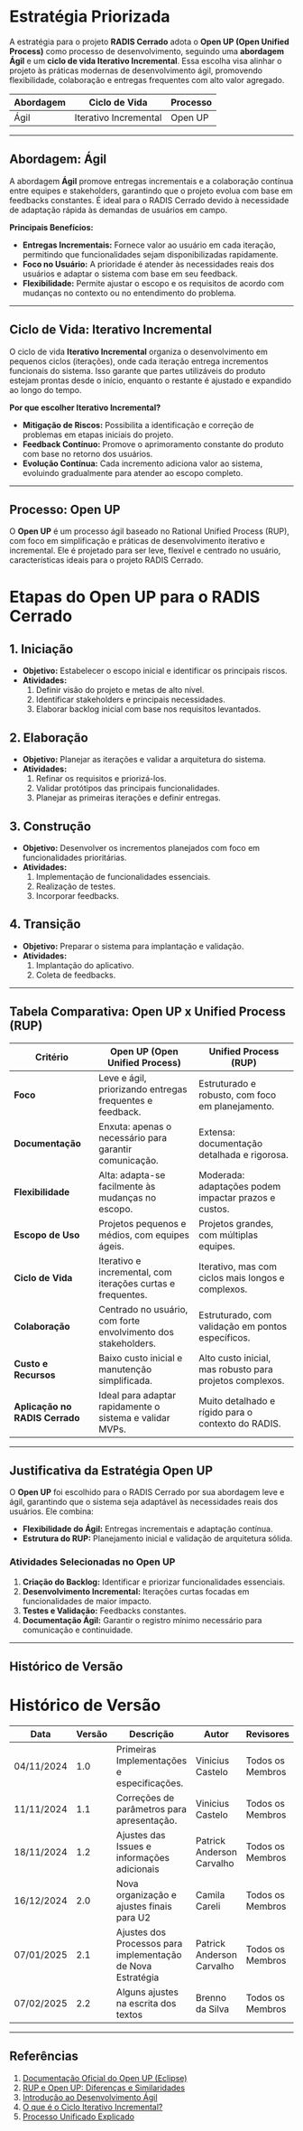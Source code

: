 # Estratégia Priorizada

A estratégia para o projeto **RADIS Cerrado** adota o **Open UP (Open Unified Process)** como processo de desenvolvimento, seguindo uma **abordagem Ágil** e um **ciclo de vida Iterativo Incremental**. Essa escolha visa alinhar o projeto às práticas modernas de desenvolvimento ágil, promovendo flexibilidade, colaboração e entregas frequentes com alto valor agregado.

| **Abordagem** | **Ciclo de Vida**     | **Processo** |
|---------------|-----------------------|--------------|
| Ágil          | Iterativo Incremental | Open UP      |

---

## Abordagem: Ágil

A abordagem **Ágil** promove entregas incrementais e a colaboração contínua entre equipes e stakeholders, garantindo que o projeto evolua com base em feedbacks constantes. É ideal para o RADIS Cerrado devido à necessidade de adaptação rápida às demandas de usuários em campo.

**Principais Benefícios:**

- **Entregas Incrementais:** Fornece valor ao usuário em cada iteração, permitindo que funcionalidades sejam disponibilizadas rapidamente.
- **Foco no Usuário:** A prioridade é atender às necessidades reais dos usuários e adaptar o sistema com base em seu feedback.
- **Flexibilidade:** Permite ajustar o escopo e os requisitos de acordo com mudanças no contexto ou no entendimento do problema.

---

## Ciclo de Vida: Iterativo Incremental

O ciclo de vida **Iterativo Incremental** organiza o desenvolvimento em pequenos ciclos (iterações), onde cada iteração entrega incrementos funcionais do sistema. Isso garante que partes utilizáveis do produto estejam prontas desde o início, enquanto o restante é ajustado e expandido ao longo do tempo.

**Por que escolher Iterativo Incremental?**

- **Mitigação de Riscos:** Possibilita a identificação e correção de problemas em etapas iniciais do projeto.
- **Feedback Contínuo:** Promove o aprimoramento constante do produto com base no retorno dos usuários.
- **Evolução Contínua:** Cada incremento adiciona valor ao sistema, evoluindo gradualmente para atender ao escopo completo.

---

## Processo: Open UP

O **Open UP** é um processo ágil baseado no Rational Unified Process (RUP), com foco em simplificação e práticas de desenvolvimento iterativo e incremental. Ele é projetado para ser leve, flexível e centrado no usuário, características ideais para o projeto RADIS Cerrado.

# Etapas do Open UP para o RADIS Cerrado

## 1. Iniciação
- **Objetivo:** Estabelecer o escopo inicial e identificar os principais riscos.
- **Atividades:**
  1. Definir visão do projeto e metas de alto nível.
  2. Identificar stakeholders e principais necessidades.
  3. Elaborar backlog inicial com base nos requisitos levantados.

## 2. Elaboração
- **Objetivo:** Planejar as iterações e validar a arquitetura do sistema.
- **Atividades:**
  1. Refinar os requisitos e priorizá-los.
  2. Validar protótipos das principais funcionalidades.
  3. Planejar as primeiras iterações e definir entregas.

## 3. Construção
- **Objetivo:** Desenvolver os incrementos planejados com foco em funcionalidades prioritárias.
- **Atividades:**
  1. Implementação de funcionalidades essenciais.
  2. Realização de testes.
  3. Incorporar feedbacks.

## 4. Transição
- **Objetivo:** Preparar o sistema para implantação e validação.
- **Atividades:**
  1. Implantação do aplicativo.
  2. Coleta de feedbacks.

---

## Tabela Comparativa: Open UP x Unified Process (RUP)

| **Critério**                      | **Open UP (Open Unified Process)**                          | **Unified Process (RUP)**                                |
|-----------------------------------|------------------------------------------------------------|---------------------------------------------------------|
| **Foco**                          | Leve e ágil, priorizando entregas frequentes e feedback.   | Estruturado e robusto, com foco em planejamento.        |
| **Documentação**                  | Enxuta: apenas o necessário para garantir comunicação.     | Extensa: documentação detalhada e rigorosa.            |
| **Flexibilidade**                 | Alta: adapta-se facilmente às mudanças no escopo.          | Moderada: adaptações podem impactar prazos e custos.    |
| **Escopo de Uso**                 | Projetos pequenos e médios, com equipes ágeis.             | Projetos grandes, com múltiplas equipes.               |
| **Ciclo de Vida**                 | Iterativo e incremental, com iterações curtas e frequentes. | Iterativo, mas com ciclos mais longos e complexos.      |
| **Colaboração**                   | Centrado no usuário, com forte envolvimento dos stakeholders. | Estruturado, com validação em pontos específicos.      |
| **Custo e Recursos**              | Baixo custo inicial e manutenção simplificada.             | Alto custo inicial, mas robusto para projetos complexos.|
| **Aplicação no RADIS Cerrado**    | Ideal para adaptar rapidamente o sistema e validar MVPs.   | Muito detalhado e rígido para o contexto do RADIS.     |

---

## Justificativa da Estratégia Open UP

O **Open UP** foi escolhido para o RADIS Cerrado por sua abordagem leve e ágil, garantindo que o sistema seja adaptável às necessidades reais dos usuários. Ele combina:

- **Flexibilidade do Ágil:** Entregas incrementais e adaptação contínua.
- **Estrutura do RUP:** Planejamento inicial e validação de arquitetura sólida.

### Atividades Selecionadas no Open UP

1. **Criação do Backlog:** Identificar e priorizar funcionalidades essenciais.
2. **Desenvolvimento Incremental:** Iterações curtas focadas em funcionalidades de maior impacto.
3. **Testes e Validação:** Feedbacks constantes.
4. **Documentação Ágil:** Garantir o registro mínimo necessário para comunicação e continuidade.

---

## Histórico de Versão

# Histórico de Versão

| **Data**   | **Versão** | **Descrição**                               | **Autor**                 | **Revisores**    |
| ---------- | ---------- | ------------------------------------------- | ------------------------- | ---------------- |
| 04/11/2024 | 1.0        | Primeiras Implementações e especificações.  | Vinicius Castelo          | Todos os Membros |
| 11/11/2024 | 1.1        | Correções de parâmetros para apresentação.  | Vinicius Castelo          | Todos os Membros |
| 18/11/2024 | 1.2        | Ajustes das Issues e informações adicionais | Patrick Anderson Carvalho | Todos os Membros |
| 16/12/2024 | 2.0        | Nova organização e ajustes finais para U2   | Camila Careli             | Todos os Membros |
| 07/01/2025 | 2.1        | Ajustes dos Processos para implementação de Nova Estratégia | Patrick Anderson Carvalho | Todos os Membros |
| 07/02/2025 | 2.2        | Alguns ajustes na escrita dos textos  | Brenno da Silva | Todos os Membros |

---

## Referências

1. [Documentação Oficial do Open UP (Eclipse)](https://www.eclipse.org/epf/)
2. [RUP e Open UP: Diferenças e Similaridades](https://www.devmedia.com.br/openup-guia-para-projetos/26489)
3. [Introdução ao Desenvolvimento Ágil](https://www.alura.com.br/artigos/desenvolvimento-agil)
4. [O que é o Ciclo Iterativo Incremental?](https://blog.geekhunter.com.br/ciclo-iterativo-incremental/)
5. [Processo Unificado Explicado](https://pt.wikipedia.org/wiki/Processo_Unificado)
